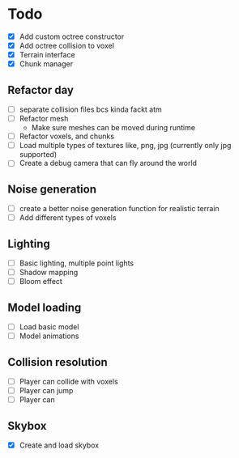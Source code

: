 # Todo

- [x] Add custom octree constructor
- [x] Add octree collision to voxel
- [x] Terrain interface
- [x] Chunk manager

## Refactor day

- [ ] separate collision files bcs kinda fackt atm
- [ ] Refactor mesh
  - Make sure meshes can be moved during runtime
- [ ] Refactor voxels, and chunks
- [ ] Load multiple types of textures like, png, jpg (currently only jpg supported)
- [ ] Create a debug camera that can fly around the world

## Noise generation

- [ ] create a better noise generation function for realistic terrain
- [ ] Add different types of voxels

## Lighting

- [ ] Basic lighting, multiple point lights
- [ ] Shadow mapping
- [ ] Bloom effect

## Model loading

- [ ] Load basic model
- [ ] Model animations

## Collision resolution

- [ ] Player can collide with voxels
- [ ] Player can jump
- [ ] Player can

## Skybox

- [x] Create and load skybox
